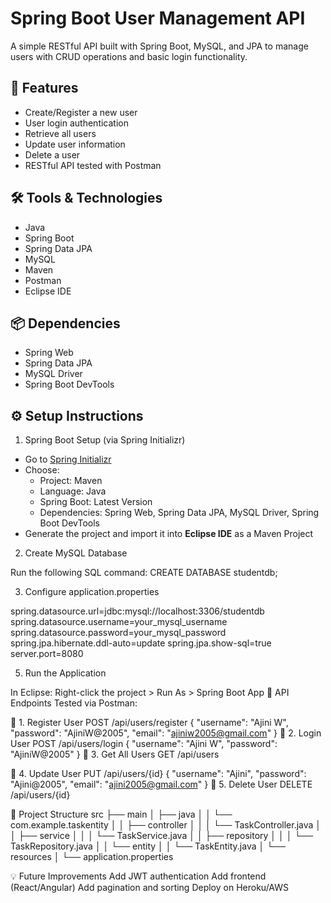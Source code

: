 # Spring Boot User Management API

A simple RESTful API built with Spring Boot, MySQL, and JPA to manage users with CRUD operations and basic login functionality.

## 🚀 Features

- Create/Register a new user
- User login authentication
- Retrieve all users
- Update user information
- Delete a user
- RESTful API tested with Postman

## 🛠️ Tools & Technologies

- Java
- Spring Boot
- Spring Data JPA
- MySQL
- Maven
- Postman
- Eclipse IDE

## 📦 Dependencies

- Spring Web
- Spring Data JPA
- MySQL Driver
- Spring Boot DevTools

## ⚙️ Setup Instructions

1. Spring Boot Setup (via Spring Initializr)

- Go to [Spring Initializr](https://start.spring.io/)
- Choose:
  - Project: Maven
  - Language: Java
  - Spring Boot: Latest Version
  - Dependencies: Spring Web, Spring Data JPA, MySQL Driver, Spring Boot DevTools
- Generate the project and import it into **Eclipse IDE** as a Maven Project

2. Create MySQL Database

Run the following SQL command:
CREATE DATABASE studentdb;

3. Configure application.properties
   
spring.datasource.url=jdbc:mysql://localhost:3306/studentdb
spring.datasource.username=your_mysql_username
spring.datasource.password=your_mysql_password
spring.jpa.hibernate.ddl-auto=update
spring.jpa.show-sql=true
server.port=8080

5. Run the Application

In Eclipse:
Right-click the project > Run As > Spring Boot App
📮 API Endpoints
Tested via Postman:

🔸 1. Register User
POST /api/users/register
{
  "username": "Ajini W",
  "password": "AjiniW@2005",
  "email": "ajiniw2005@gmail.com"
}
🔸 2. Login User
POST /api/users/login
{
  "username": "Ajini W",
  "password": "AjiniW@2005"
}
🔸 3. Get All Users
GET /api/users

🔸 4. Update User
PUT /api/users/{id}
{
  "username": "Ajini",
  "password": "Ajini@2005",
  "email": "ajini2005@gmail.com"
}
🔸 5. Delete User
DELETE /api/users/{id}

📂 Project Structure
src
├── main
│   ├── java
│   │   └── com.example.taskentity
│   │       ├── controller
│   │       │   └── TaskController.java
│   │       ├── service
│   │       │   └── TaskService.java
│   │       ├── repository
│   │       │   └── TaskRepository.java
│   │       └── entity
│   │           └── TaskEntity.java
│   └── resources
│       └── application.properties

💡 Future Improvements
Add JWT authentication
Add frontend (React/Angular)
Add pagination and sorting
Deploy on Heroku/AWS

